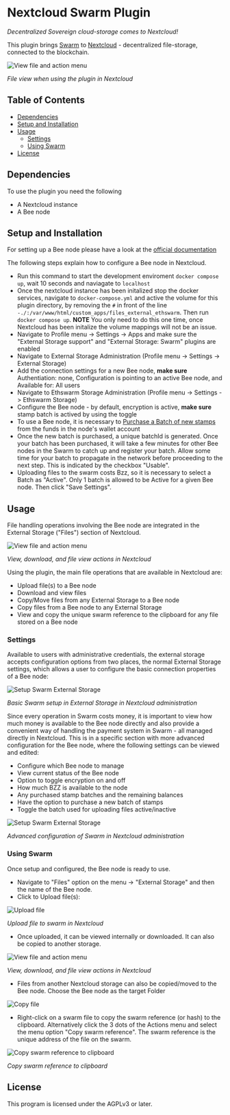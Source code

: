 # Nextcloud Swarm Plugin

_Decentralized Sovereign cloud-storage comes to Nextcloud!_

This plugin brings [Swarm](https://www.ethswarm.org/) to [Nextcloud](https://nextcloud.com) - decentralized file-storage, connected to the blockchain.

![View file and action menu](assets/images/swarm_Files.png "View file and action menu")

<em>File view when using the plugin in Nextcloud</em>

## Table of Contents

-   [Dependencies](#dependencies)
-   [Setup and Installation](#setup-and-installation)
-   [Usage](#usage)
    -   [Settings](#settings)
    -   [Using Swarm](#using-swarm)
-   [License](#license)

## Dependencies

To use the plugin you need the following

-   A Nextcloud instance
-   A Bee node

## Setup and Installation

For setting up a Bee node please have a look at the [official documentation](https://docs.ethswarm.org/docs/installation/quick-start)

The following steps explain how to configure a Bee node in Nextcloud.

-   Run this command to start the development enviroment `docker compose up`, wait 10 seconds and naviagate to `localhost`
-   Once the nextcloud instance has been initalized stop the docker services, navigate to `docker-compose.yml` and active the volume for this plugin directory, by removing the `#` in front of the line `-./:/var/www/html/custom_apps/files_external_ethswarm`. Then run `docker compose up`. **NOTE** You only need to do this one time, once Nextcloud has been initalize the volume mappings will not be an issue.
-   Navigate to Profile menu -> Settings -> Apps and make sure the "External Storage support" and "External Storage: Swarm" plugins are enabled
-   Navigate to External Storage Administration (Profile menu -> Settings -> External Storage)
-   Add the connection settings for a new Bee node, **make sure** Authentiation: none, Configuration is pointing to an active Bee node, and Available for: All users
-   Navigate to Ethswarm Storage Administration (Profile menu -> Settings -> Ethswarm Storage)
-   Configure the Bee node - by default, encryption is active, **make sure** stamp batch is actived by using the toggle
-   To use a Bee node, it is necessary to [Purchase a Batch of new stamps](https://docs.ethswarm.org/docs/access-the-swarm/keep-your-data-alive) from the funds in the node's wallet account
-   Once the new batch is purchased, a unique batchId is generated. Once your batch has been purchased, it will take a few minutes for other Bee nodes in the Swarm to catch up and register your batch. Allow some time for your batch to propagate in the network before proceeding to the next step. This is indicated by the checkbox "Usable".
-   Uploading files to the swarm costs Bzz, so it is necessary to select a Batch as "Active". Only 1 batch is allowed to be Active for a given Bee node. Then click "Save Settings".

## Usage

File handling operations involving the Bee node are integrated in the External Storage ("Files") section of Nextcloud.

![View file and action menu](assets/images/swarm_Files_Intro.png "View file and action menu")

<em>View, download, and file view actions in Nextcloud</em>

Using the plugin, the main file operations that are available in Nextcloud are:

-   Upload file(s) to a Bee node
-   Download and view files
-   Copy/Move files from any External Storage to a Bee node
-   Copy files from a Bee node to any External Storage
-   View and copy the unique swarm reference to the clipboard for any file stored on a Bee node

### Settings

Available to users with administrative credentials, the external storage accepts configuration options from two places, the normal External Storage settings, which allows a user to configure the basic connection properties of a Bee node:

![Setup Swarm External Storage](assets/images/swarm_Setup_ExtStorage.png "Setup Swarm External Storage")

<em>Basic Swarm setup in External Storage in Nextcloud administration</em>

Since every operation in Swarm costs money, it is important to view how much money is available to the Bee node directly and also provide a convenient way of handling the payment system in Swarm - all managed directly in Nextcloud. This is in a specific section with more advanced configuration for the Bee node, where the following settings can be viewed and edited:

-   Configure which Bee node to manage
-   View current status of the Bee node
-   Option to toggle encryption on and off
-   How much BZZ is available to the node
-   Any purchased stamp batches and the remaining balances
-   Have the option to purchase a new batch of stamps
-   Toggle the batch used for uploading files active/inactive

![Setup Swarm External Storage](assets/images/swarm_Setup_Ethswarm_buyStamp1.png "Setup Swarm External Storage")

<em>Advanced configuration of Swarm in Nextcloud administration</em>

### Using Swarm

Once setup and configured, the Bee node is ready to use.

-   Navigate to "Files" option on the menu -> "External Storage" and then the name of the Bee node.
-   Click to Upload file(s):

![Upload file](assets/images/swarm_Files_UploadFile.png "Upload file")

<em>Upload file to swarm in Nextcloud</em>

-   Once uploaded, it can be viewed internally or downloaded. It can also be copied to another storage.

![View file and action menu](assets/images/swarm_Files_ViewFile.png "View file and action menu")

<em>View, download, and file view actions in Nextcloud</em>

-   Files from another Nextcloud storage can also be copied/moved to the Bee node. Choose the Bee node as the target Folder

![Copy file](assets/images/swarm_CopyMove.png "Copy file")

-   Right-click on a swarm file to copy the swarm reference (or hash) to the clipboard. Alternatively click the 3 dots of the Actions menu and select the menu option "Copy swarm reference". The swarm reference is the unique address of the file on the swarm.

![Copy swarm reference to clipboard](assets/images/swarm_Files_CopySwarmRef "Copy swarm reference to clipboard")

<em>Copy swarm reference to clipboard</em>

## License

This program is licensed under the AGPLv3 or later.
